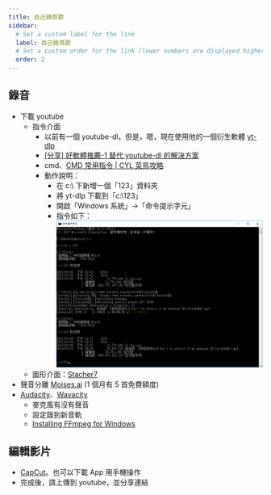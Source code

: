 ```yaml
---
title: 自己錄首歌
sidebar:
  # Set a custom label for the link
  label: 自己錄首歌
  # Set a custom order for the link (lower numbers are displayed higher up)
  order: 2
---
```


## 錄音

- 下載 youtube
  - 指令介面
    - 以前有一個 youtube-dl，但是，嗯，現在使用他的一個衍生軟體 [yt-dlp](https://github.com/yt-dlp/yt-dlp)
    - [[分享] 好軟體推薦-1 替代 youtube-dl 的解決方案](https://www.nvda.org.tw/discussion/ui=2004160143tm=2014581025)
    - cmd、[CMD 常用指令 | CYL 菜鳥攻略](https://dotblogs.com.tw/CYLcode/2018/09/13/102159)
    - 動作說明：
      - 在 c:\ 下新增一個「123」資料夾
      - 將 yt-dlp 下載到「c:\123」
      - 開啟「Windows 系統」->「命令提示字元」
      - 指令如下：
        ![](./recording-mkdir.png)
  - 圖形介面：[Stacher7](https://stacher.io/)
- 聲音分離 [Moises.ai](https://moises.ai/) (1 個月有 5 首免費額度)
- [Audacity](https://www.audacityteam.org/)、[Wavacity](https://wavacity.com/)
  - 麥克風有沒有聲音
  - 設定錄到新音軌
  - [Installing FFmpeg for Windows](https://lame.buanzo.org/ffmpeg64audacity.php)

## 編輯影片

- [CapCut](https://www.capcut.com/)。也可以下載 App 用手機操作
- 完成後，請上傳到 youtube，並分享連結
